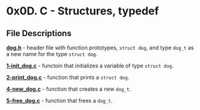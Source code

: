 # 0x0D. C - Structures, typedef
## File Descriptions
**[dog.h](dog.h)** - header file with function prototypes, `struct dog`, and type `dog_t` as a new name for the type `struct dog`.

**[1-init_dog.c](1-init_dog.c)** - functoin that initializes a variable of type `struct dog`.

**[2-print_dog.c](2-print_dog.c)** - function that prints a `struct dog`.

**[4-new_dog.c](4-new_dog.c)** - function that creates a new `dog_t`.

**[5-free_dog.c](5-free_dog.c)** - function that frees a `dog_t`.
